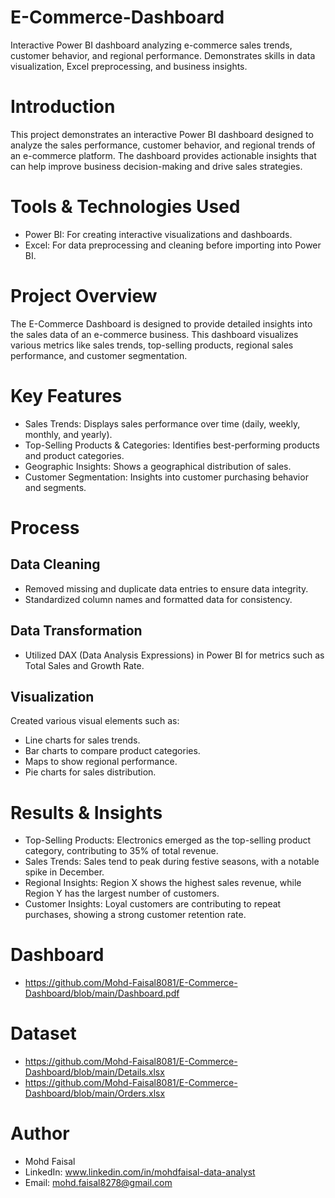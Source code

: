 # E-Commerce-Dashboard
Interactive Power BI dashboard analyzing e-commerce sales trends, customer behavior, and regional performance. Demonstrates skills in data visualization, Excel preprocessing, and business insights. 

# Introduction 
This project demonstrates an interactive Power BI dashboard designed to analyze the sales performance, customer behavior, and regional trends of an e-commerce platform. The dashboard provides actionable insights that can help improve business decision-making and drive sales strategies. 

# Tools & Technologies Used 
- Power BI: For creating interactive visualizations and dashboards. 
- Excel: For data preprocessing and cleaning before importing into Power BI. 

# Project Overview 
The E-Commerce Dashboard is designed to provide detailed insights into the sales data of an e-commerce business. This dashboard visualizes various metrics like sales trends, top-selling products, regional sales performance, and customer segmentation. 

# Key Features 
- Sales Trends: Displays sales performance over time (daily, weekly, monthly, and yearly). 
- Top-Selling Products & Categories: Identifies best-performing products and product categories. 
- Geographic Insights: Shows a geographical distribution of sales. 
- Customer Segmentation: Insights into customer purchasing behavior and segments. 

# Process 
## Data Cleaning 
- Removed missing and duplicate data entries to ensure data integrity. 
- Standardized column names and formatted data for consistency. 

## Data Transformation 
- Utilized DAX (Data Analysis Expressions) in Power BI for metrics such as Total Sales and Growth Rate. 

## Visualization 
Created various visual elements such as:  
- Line charts for sales trends. 
- Bar charts to compare product categories. 
- Maps to show regional performance. 
- Pie charts for sales distribution. 

# Results & Insights 
- Top-Selling Products: Electronics emerged as the top-selling product category, contributing to 35% of total revenue. 
- Sales Trends: Sales tend to peak during festive seasons, with a notable spike in December. 
- Regional Insights: Region X shows the highest sales revenue, while Region Y has the largest number of customers. 
- Customer Insights: Loyal customers are contributing to repeat purchases, showing a strong customer retention rate. 

# Dashboard
- https://github.com/Mohd-Faisal8081/E-Commerce-Dashboard/blob/main/Dashboard.pdf

# Dataset
- https://github.com/Mohd-Faisal8081/E-Commerce-Dashboard/blob/main/Details.xlsx
- https://github.com/Mohd-Faisal8081/E-Commerce-Dashboard/blob/main/Orders.xlsx

# Author 
- Mohd Faisal
- LinkedIn: www.linkedin.com/in/mohdfaisal-data-analyst
- Email: mohd.faisal8278@gmail.com
